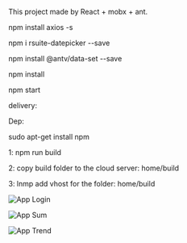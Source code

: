 This project made by React + mobx + ant.


npm install axios -s

npm i rsuite-datepicker --save

npm install @antv/data-set --save


npm install

npm start


delivery:

Dep:

sudo apt-get install npm

1: npm run build

2: copy build folder to the cloud server: home/build

3: lnmp add vhost for the folder: home/build

![App Login](https://github.com/ketoo/react-dashboard/tree/master/src/Images/login.png)

![App Sum](https://github.com/ketoo/react-dashboard/tree/master/src/Images/sum.png)

![App Trend](https://github.com/ketoo/react-dashboard/tree/master/src/Images/trend.png)